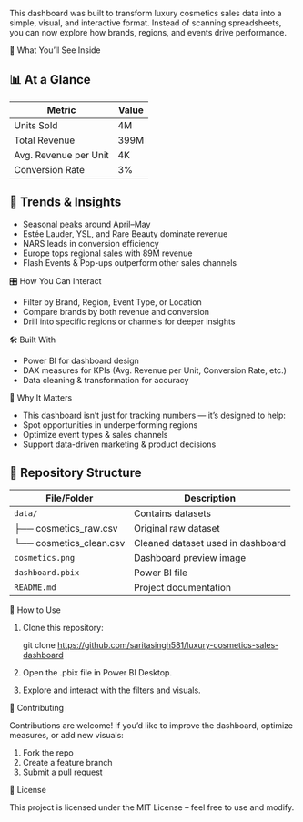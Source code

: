 This dashboard was built to transform luxury cosmetics sales data into a simple, visual, and interactive format. Instead of scanning spreadsheets, you can now explore how brands, regions, and events drive performance.

🌟 What You’ll See Inside

## 📊 At a Glance  

| Metric                  | Value   |
|--------------------------|---------|
| Units Sold              | 4M      |
| Total Revenue           | 399M    |
| Avg. Revenue per Unit   | 4K      |
| Conversion Rate         | 3%      |


 ## 🔎 Trends & Insights  

- Seasonal peaks around April–May  
- Estée Lauder, YSL, and Rare Beauty dominate revenue  
- NARS leads in conversion efficiency  
- Europe tops regional sales with 89M revenue  
- Flash Events & Pop-ups outperform other sales channels
  
🎛 How You Can Interact  

  - Filter by Brand, Region, Event Type, or Location  
  - Compare brands by both revenue and conversion  
  - Drill into specific regions or channels for deeper insights  

🛠 Built With  

  - Power BI for dashboard design  
  - DAX measures for KPIs (Avg. Revenue per Unit, Conversion Rate, etc.)  
  - Data cleaning & transformation for accuracy  

🚀 Why It Matters

 - This dashboard isn’t just for tracking numbers — it’s designed to help:  
 - Spot opportunities in underperforming regions  
 - Optimize event types & sales channels  
 - Support data-driven marketing & product decisions  

## 📂 Repository Structure  

| File/Folder       | Description                         |
|-------------------|-------------------------------------|
| `data/`           | Contains datasets                   |
| ├── cosmetics_raw.csv   | Original raw dataset           |
| └── cosmetics_clean.csv | Cleaned dataset used in dashboard |
| `cosmetics.png`   | Dashboard preview image             |
| `dashboard.pbix`  | Power BI file                       |
| `README.md`       | Project documentation               |

📌 How to Use

 1. Clone this repository:

    git clone https://github.com/saritasingh581/luxury-cosmetics-sales-dashboard

 2. Open the .pbix file in Power BI Desktop.
 3. Explore and interact with the filters and visuals.

🤝 Contributing

 Contributions are welcome! If you’d like to improve the dashboard, optimize measures, or add new visuals:

 1. Fork the repo
 2. Create a feature branch  
 3. Submit a pull request  

📜 License

 This project is licensed under the MIT License – feel free to use and modify.
